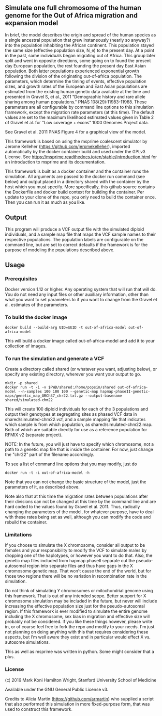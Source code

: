 ## Simulate one full chromosome of the human genome for the Out of Africa migration and expansion model

In brief, the model describes the origin and spread of the human species as a single ancestral population that grew instaneously (nearly so anyway?) into the population inhabiting the African continent. This population stayed the same size (effective population size, N_e) to the present day. At a point in the past, some individuals began migrating out of Africa. This group later split and went in opposite directions, some going on to found the present day European population, the rest founding the present day East Asian population. Both latter populations experienced exponential growth following the division of the originating out-of-africa population. The parameters, which determine the timing of events, effective population sizes, and growth rates of the European and East Asian populations are estimated from the existing human genetic data available at the time and presented in Gravel S, et al., 2011 "Demographic history and rare allele sharing among human populations." PNAS 108(29):11983-11988. These parameters are all configurable by command line options to this simulation framework, except the migration rate parameters (at this time). The default values are set to the maximum likelihood estimated values given in Table 2 of Gravel et al. for "Low coverage + exons" 1000 Genomes Project data. 

See Gravel et al. 2011 PNAS Figure 4 for a graphical view of the model.

This framework is based on using the msprime coalescent simulator by Jerome Kelleher (https://github.com/jeromekelleher), imported automatically by the docker container build and used under the GPLv3 License. See https://msprime.readthedocs.io/en/stable/introduction.html for an introduction to msprime and its documentation. 

This framework is built as a docker container and the container runs the simulation. All
arguments are passed to the docker run command (see below) and output placed in a directory
shared with the container by the host which you must specify. More specifically, this github
source contains the Dockerfile and docker build context for building the container. Per update
to your clone of the repo, you only need to build the container once. Then you can run it as
much as you like.

## Output

This program will produce a VCF output file with the simulated diploid individuals, and a sample map file that maps the VCF sample names to their respective populations. The population labels are configurable on the command line, but are set to correct defaults if the framework is for the purpose of modeling the populations described above.

## Usage

### Prerequisites

Docker version 1.12 or higher. Any operating system that will run that will do. You do not need any input files or other auxiliary information, other than what you want to set parameters to if you want to change from the Gravel et al. estimates of the parameters.

### To build the docker image

`docker build --build-arg UID=$UID -t out-of-africa-model out-of-africa-model`

This will build a docker image called out-of-africa-model and add it to your collection of images.

### To run the simulation and generate a VCF

Create a directory called shared (or whatever you want, adjusting below), or specify any
existing directory, wherever you want your output to go.

```
mkdir -p shared
docker run -t -i -v $PWD/shared:/home/popsim/shared out-of-africa-model --n-samples 100 100 100 --genetic-map hapmap-phaseII-genetic-maps/genetic_map_GRCh37_chr22.txt.gz --output-basename shared/simulated-chm22
```

This will create 100 diploid individuals for each of the 3 populations and output their genotypes at segregating sites as phased VCF data in shared/simulated-chm22.vcf, and a sample mapping file that indicates which sample is from which population, as shared/simulated-chm22.map. Both of which are suitable directly for use as a reference population for RFMIX v2 (separate project).

NOTE: In the future, you will just have to specify which chromosome, not a path to a genetic map file that is inside the container. For now, just change the "chr22" part of the filename accordingly.

To see a list of command line options that you may modify, just do

`docker run -t -i out-of-africa-model -h`

Note that you can not change the basic structure of the model, just the parameters of it, as described above.

Note also that at this time the migration rates between populations after their divisions can not be changed at this time by the command line and are hard coded to the values found by Gravel et al. 2011. Thus, radically changing the parameters of the model, for whatever purpose, have to deal with these rates being set as well, although you can modify the code and rebuild the container.

### Limitations

If you choose to simulate the X chromosome, consider all output to be females and your responsibility to modify the VCF to simulate males by dropping one of the haplotypes, or however you want to do that. Also, the genetic map files included from hapmap phaseII separate out the pseudo-autosomal region into separate files and thus have gaps in the X chromosome genetic map. That won't cause the end of the world, but for those two regions there will be no variation in recombination rate in the simulation.

Do not think of simulating Y chromosomes or mitochondrial genome using this framework. That is out of any intended scope. Better support for X chromosome simulation may be included in the future, but never will include increasing the effective population size just for the pseudo-autosomal region. If this framework is ever modified to simulate the entire genome including the X chromosome, sex bias in migration and effective size will probably not be considered. If you like these things however, please write in, or of course feel free to fork the repo and modify to your needs. I'm just not planning on doing anything with this that requires considering these aspects, but I'm well aware they exist and in particular would effect X vs. autosome simulations.

This as well as msprime was written in python. Some might consider that a plus.

### License

(c) 2016 Mark Koni Hamilton Wright, Stanford University School of Medicine

Available under the GNU General Public License v3.

Credits to Alicia Martin (https://github.com/armartin) who supplied a script that also performed this simulation in more fixed-purpose form, that was used to construct this framework.
